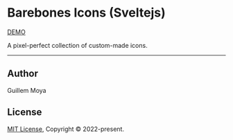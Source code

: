 # Barebones Icons (Sveltejs)
[DEMO](https://barebones-icons-sveltejs.vercel.app/)

A pixel-perfect collection of custom-made icons.

---
<!-- 
### 1. Installation
Install with npm:

```shell
npm install --save barebones-icons
```

### 2. Usage
Import the icons you need into your Svelte project and use them in components:

```html
<script>
  import { AddIcon, CheckIcon } from 'barebones-icons';
</script>

<main>
  <AddIcon />
  <CheckIcon />
</main>
```

Icons can be configured with inline props including inline ```style``` objects:

```html
<CheckIcon color="red" size="32px" />
```

You can also import the whole icon library:
```html
<script>
  import * as Icons from 'barebones-icon';
</script>

<main>
  <Icon.CheckIcon />
</main>
``` -->

## Author
Guillem Moya

## License
[MIT License](./LICENSE), Copyright © 2022-present.